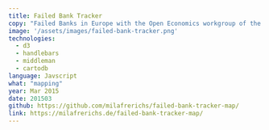 ```yaml
---
title: Failed Bank Tracker
copy: "Failed Banks in Europe with the Open Economics workgroup of the Open Knowledge Foundation"
image: '/assets/images/failed-bank-tracker.png'
technologies:
  - d3
  - handlebars
  - middleman
  - cartodb
language: Javscript
what: "mapping"
year: Mar 2015
date: 201503
github: https://github.com/milafrerichs/failed-bank-tracker-map/
link: https://milafrerichs.de/failed-bank-tracker-map/
---
```



